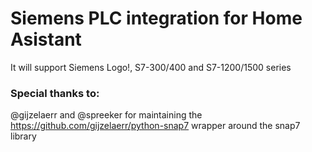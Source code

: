 # Siemens PLC integration for Home Asistant

It will support Siemens Logo!, S7-300/400 and S7-1200/1500 series


### Special thanks to:

@gijzelaerr and @spreeker for maintaining the https://github.com/gijzelaerr/python-snap7 wrapper around the snap7 library